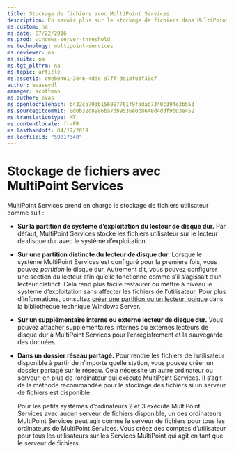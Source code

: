 ```yaml
---
title: Stockage de fichiers avec MultiPoint Services
description: En savoir plus sur le stockage de fichiers dans MultiPoint Services
ms.custom: na
ms.date: 07/22/2016
ms.prod: windows-server-threshold
ms.technology: multipoint-services
ms.reviewer: na
ms.suite: na
ms.tgt_pltfrm: na
ms.topic: article
ms.assetid: c9eb0461-3846-4ddc-97ff-de10f03f30cf
author: evaseydl
manager: scottman
ms.author: evas
ms.openlocfilehash: b432ca793b156997761f9fadab7340c394e3b553
ms.sourcegitcommit: 0d0b32c8986ba7db9536e0b8648d4ddf9b03e452
ms.translationtype: MT
ms.contentlocale: fr-FR
ms.lasthandoff: 04/17/2019
ms.locfileid: "59817340"
---
```

# <a name="storing-files-with-multipoint-services"></a>Stockage de fichiers avec MultiPoint Services
MultiPoint Services prend en charge le stockage de fichiers utilisateur comme suit :  
  
-   **Sur la partition de système d’exploitation du lecteur de disque dur.** Par défaut, MultiPoint Services stocke les fichiers utilisateur sur le lecteur de disque dur avec le système d’exploitation.  
  
-   **Sur une partition distincte du lecteur de disque dur.** Lorsque le système MultiPoint Services est configuré pour la première fois, vous pouvez *partition* le disque dur. Autrement dit, vous pouvez configurer une section du lecteur afin qu’elle fonctionne comme s’il s’agissait d’un lecteur distinct. Cela rend plus facile restaurer ou mettre à niveau le système d’exploitation sans affecter les fichiers de l’utilisateur. Pour plus d’informations, consultez [créer une partition ou un lecteur logique](https://go.microsoft.com/fwlink/?LinkId=182618) dans la bibliothèque technique Windows Server.  
  
-   **Sur un supplémentaire interne ou externe lecteur de disque dur.** Vous pouvez attacher supplémentaires internes ou externes lecteurs de disque dur à MultiPoint Services pour l’enregistrement et la sauvegarde des données.  
  
-   **Dans un dossier réseau partagé.** Pour rendre les fichiers de l’utilisateur disponible à partir de n’importe quelle station, vous pouvez créer un dossier partagé sur le réseau. Cela nécessite un autre ordinateur ou serveur, en plus de l’ordinateur qui exécute MultiPoint Services. Il s’agit de la méthode recommandée pour le stockage des fichiers si un serveur de fichiers est disponible.  
  
    Pour les petits systèmes d’ordinateurs 2 et 3 exécute MultiPoint Services avec aucun serveur de fichiers disponible, un des ordinateurs MultiPoint Services peut agir comme le serveur de fichiers pour tous les ordinateurs de MultiPoint Services. Vous créez des comptes d’utilisateur pour tous les utilisateurs sur les Services MultiPoint qui agit en tant que le serveur de fichiers.  
  
